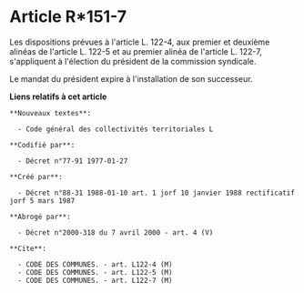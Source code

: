 # Article R*151-7

Les dispositions prévues à l'article L. 122-4, aux premier et deuxième alinéas de l'article L. 122-5 et au premier alinéa de
l'article L. 122-7, s'appliquent à l'élection du président de la commission syndicale.

Le mandat du président expire à l'installation de son successeur.

**Liens relatifs à cet article**

	**Nouveaux textes**:

	  - Code général des collectivités territoriales L

	**Codifié par**:

	  - Décret n°77-91 1977-01-27

	**Créé par**:

	  - Décret n°88-31 1988-01-10 art. 1 jorf 10 janvier 1988 rectificatif  jorf 5 mars 1987

	**Abrogé par**:

	  - Décret n°2000-318 du 7 avril 2000 - art. 4 (V)

	**Cite**:

	  - CODE DES COMMUNES. - art. L122-4 (M)
	  - CODE DES COMMUNES. - art. L122-5 (M)
	  - CODE DES COMMUNES. - art. L122-7 (M)
